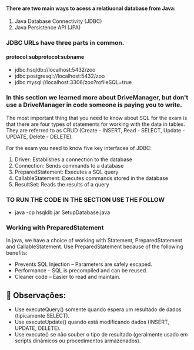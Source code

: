 #### There are two main ways to acess a relatiuonal database from Java:
1. Java Database Connectivity (JDBC)
2. Java Persistence API (JPA)

###  JDBC URLs have three parts in common.
#### protocol:subprotocol:subname
- jdbc:hsqldb://localhost:5432/zoo
- jdbc:postgresql://localhost:5432/zoo
- jdbc:mysql://localhost:3306/zoo?rofileSQL=true

### In this section we learned more about DriveManager, but don't use a DriveManager in code someone is paying you to write.

The most important thing that you need to know about SQL for the exam is that there are four types
of statements for working with the data in tables. They are referred to as CRUD
(Create - INSERT, Read - SELECT, Update - UPDATE, Delete - DELETE).


For the exam you need to know five key interfaces of JDBC:
1. Driver: Establishes a connection to the database
2. Connection: Sends commands to a database
3. PreparedStatement: Executes a SQL query
4. CallableStatement: Executes commands stored in the database
5. ResultSet: Reads the results of a query

### TO RUN THE CODE IN THE SECTION USE THE FOLLOW
- java -cp hsqldb.jar SetupDatabase.java


### Working with PreparedStatement 
In java, we have a choice of working with Statement, PreparedStatement and CallableStatement.
Use PreparedStatement because of the following benefits:
- Prevents SQL Injection – Parameters are safely escaped.
- Performance – SQL is precompiled and can be reused.
- Cleaner code – Easier to read and maintain.
  
## 📌 Observações:
- Use executeQuery() somente quando espera um resultado de dados (tipicamente SELECT).
- Use executeUpdate() quando está modificando dados (INSERT, UPDATE, DELETE).
- Use execute() se não souber o tipo de resultado (geralmente usado em scripts dinâmicos ou procedimentos armazenados).